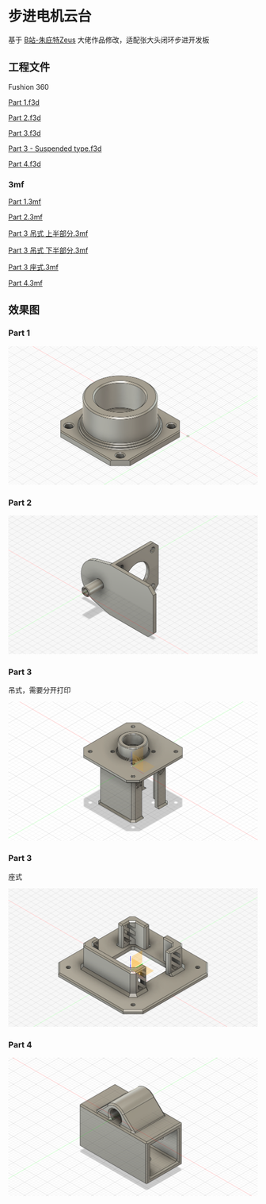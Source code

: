 # 步进电机云台

基于 [B站-朱庇特Zeus](https://www.bilibili.com/video/BV1ha4y1Q7Wy) 大佬作品修改，适配张大头闭环步进开发板

## 工程文件

Fushion 360

 [Part 1.f3d](Part%201.f3d) 

 [Part 2.f3d](Part%202.f3d) 

 [Part 3.f3d](Part%203.f3d) 

 [Part 3 -  Suspended type.f3d](Part%203%20-%20%20Suspended%20type.f3d) 

 [Part 4.f3d](Part%204.f3d)

### 3mf

 [Part 1.3mf](Part%201.3mf) 

 [Part 2.3mf](Part%202.3mf) 

 [Part 3 吊式 上半部分.3mf](Part203%20-%20%20Suspended20type%20-%201.3mf) 

 [Part 3 吊式 下半部分.3mf](Part%203%20-%20%20Suspended%20type20-202.3mf) 

 [Part 3 座式.3mf](Part%203.3mf) 

 [Part 4.3mf](Part%204.3mf) 

## 效果图

### Part 1

![Part 1](Part%201.png)

### Part 2

![Part 2](Part%202.png)

### Part 3

吊式，需要分开打印

![Part 3 -  Suspended type](Part%203%20-%20%20Suspended%20type.png)

### Part 3

座式

![Part 3](Part%203.png)

### Part 4

![Part 4](Part%204.png)
